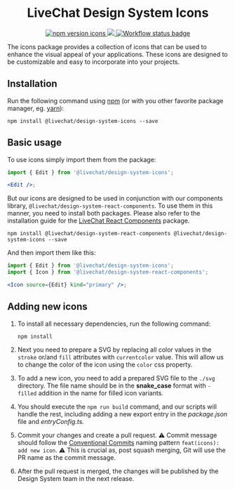 <h1 align="center">
  LiveChat Design System Icons
</h1>

<p align="center">
  <a href="https://www.npmjs.com/@livechat/design-system-icons">
    <img alt="npm version icons" src="https://img.shields.io/npm/v/@livechat/design-system-icons.svg?label=icons">
  </a>
  <a href="https://design.livechat.com/">
    <img src="https://img.shields.io/static/v1?label=documentation&message=storybook&color=ff4685">
  </a>
  <a href="https://github.com/livechat/design-system/actions/workflows/tests.yml">
    <img src="https://github.com/livechat/design-system/actions/workflows/tests.yml/badge.svg" alt="Workflow status badge" loading="lazy">
  </a>
</p>

The icons package provides a collection of icons that can be used to enhance the visual appeal of your applications. These icons are designed to be customizable and easy to incorporate into your projects.

## Installation

Run the following command using [npm](https://www.npmjs.com/) (or with you other favorite package manager, eg. [yarn](https://yarnpkg.com/)):

```
npm install @livechat/design-system-icons --save
```

## Basic usage

To use icons simply import them from the package:

```jsx
import { Edit } from '@livechat/design-system-icons';

<Edit />;
```

But our icons are designed to be used in conjunction with our components library, `@livechat/design-system-react-components`. To use them in this manner, you need to install both packages. Please also refer to the installation guide for the [LiveChat React Components](https://www.npmjs.com/@livechat/design-system-react-components) package.
```
npm install @livechat/design-system-react-components @livechat/design-system-icons --save
```

And then import them like this:


```jsx
import { Edit } from '@livechat/design-system-icons';
import { Icon } from '@livechat/design-system-react-components';

<Icon source={Edit} kind="primary" />;
```

## Adding new icons

1. To install all necessary dependencies, run the following command:
    
    ```
    npm install
    ```

2. Next you need to prepare a SVG by replacing all color values in the `stroke` or/and `fill` attributes with `currentcolor` value. This will allow us to change the color of the icon using the `color` css property.

3. To add a new icon, you need to add a prepared SVG file to the `./svg` directory. The file name should be in the **snake_case** format with `-filled` addition in the name for filled icon variants. 

4. You should execute the `npm run build` command, and our scripts will handle the rest, including adding a new export entry in the <i>package.json</i> file and <i>entryConfig.ts.</i>
5. Commit your changes and create a pull request. ⚠️ Commit message should follow the [Conventional Commits](https://www.conventionalcommits.org/en/v1.0.0/) naming pattern `feat(icons): add new icon`. ⚠️ This is crucial as, post squash merging, Git will use the PR name as the commit message.
6. After the pull request is merged, the changes will be published by the Design System team in the next release.
